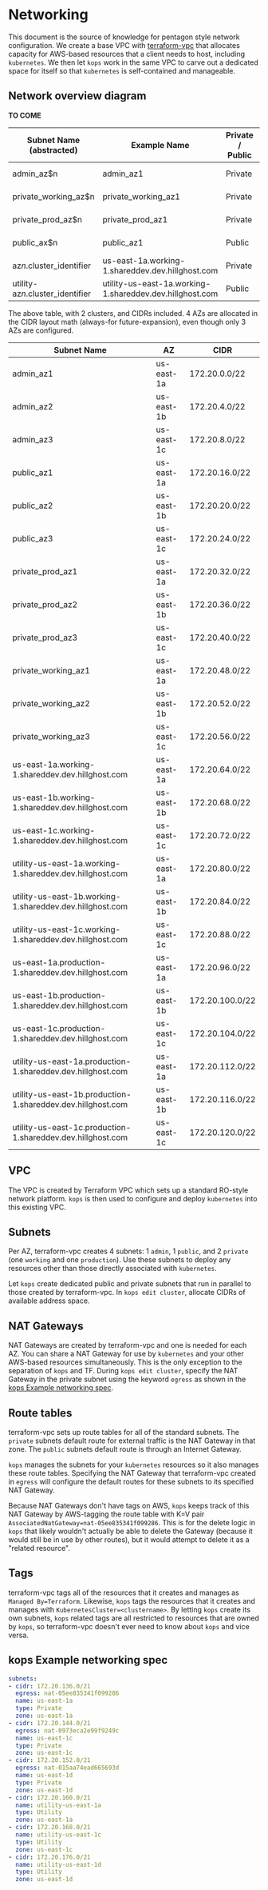 # Networking
This document is the source of knowledge for pentagon style network configuration. We create a base VPC with [terraform-vpc](https://github.com/reactiveops/terraform-vpc) that allocates capacity for AWS-based resources that a client needs to host, including `kubernetes`. We then let `kops` work in the same VPC to carve out a dedicated space for itself so that `kubernetes` is self-contained and manageable.

## Network overview diagram
**TO COME**

| **Subnet Name (abstracted)**     | **Example Name**                                         | **Private / Public** | **Created / Managed by** |
| -------------------------------- | -------------------------------------------------------- | -------------------- | ------------------------ |
| admin_az$n                       | admin_az1                                                | Private              | terraform-vpc            |
| private_working_az$n             | private_working_az1                                      | Private              | terraform-vpc            |
| private_prod_az$n                | private_prod_az1                                         | Private              | terraform-vpc            |
| public_ax$n                      | public_az1                                               | Public               | terraform-vpc            |
| az$n.$cluster_identifier         | us-east-1a.working-1.shareddev.dev.hillghost.com         | Private              | kops                     |
| utility-az$n.$cluster_identifier | utility-us-east-1a.working-1.shareddev.dev.hillghost.com | Public               | kops                     |

The above table, with 2 clusters, and CIDRs included. 4 AZs are allocated in the CIDR layout math (always-for future-expansion), even though only 3 AZs are configured.


| **Subnet Name**                  | **AZ**                                                   | **CIDR**        |
| -------------------------------- | -------------------------------------------------------- | --------------- |
| admin_az1                        | us-east-1a                                               | 172.20.0.0/22   |
| admin_az2                        | us-east-1b                                               | 172.20.4.0/22   |
| admin_az3                        | us-east-1c                                               | 172.20.8.0/22   |
| public_az1                       | us-east-1a                                               | 172.20.16.0/22  |
| public_az2                       | us-east-1b                                               | 172.20.20.0/22  |
| public_az3                       | us-east-1c                                               | 172.20.24.0/22  |
| private_prod_az1                 | us-east-1a                                               | 172.20.32.0/22  |
| private_prod_az2                 | us-east-1b                                               | 172.20.36.0/22  |
| private_prod_az3                 | us-east-1c                                               | 172.20.40.0/22  |
| private_working_az1              | us-east-1a                                               | 172.20.48.0/22  |
| private_working_az2              | us-east-1b                                               | 172.20.52.0/22  |
| private_working_az3              | us-east-1c                                               | 172.20.56.0/22  |
| us-east-1a.working-1.shareddev.dev.hillghost.com | us-east-1a                               | 172.20.64.0/22  |
| us-east-1b.working-1.shareddev.dev.hillghost.com | us-east-1b                               | 172.20.68.0/22  |
| us-east-1c.working-1.shareddev.dev.hillghost.com | us-east-1c                               | 172.20.72.0/22  |
| utility-us-east-1a.working-1.shareddev.dev.hillghost.com | us-east-1a                       | 172.20.80.0/22  |
| utility-us-east-1b.working-1.shareddev.dev.hillghost.com | us-east-1b                       | 172.20.84.0/22  |
| utility-us-east-1c.working-1.shareddev.dev.hillghost.com | us-east-1c                       | 172.20.88.0/22  |
| us-east-1a.production-1.shareddev.dev.hillghost.com | us-east-1a                            | 172.20.96.0/22  |
| us-east-1b.production-1.shareddev.dev.hillghost.com | us-east-1b                            | 172.20.100.0/22 |
| us-east-1c.production-1.shareddev.dev.hillghost.com | us-east-1c                            | 172.20.104.0/22 |
| utility-us-east-1a.production-1.shareddev.dev.hillghost.com | us-east-1a                    | 172.20.112.0/22 |
| utility-us-east-1b.production-1.shareddev.dev.hillghost.com | us-east-1b                    | 172.20.116.0/22 |
| utility-us-east-1c.production-1.shareddev.dev.hillghost.com | us-east-1c                    | 172.20.120.0/22 |



## VPC
The VPC is created by Terraform VPC which sets up a standard RO-style network platform. `kops` is then used to configure and deploy `kubernetes` into this existing VPC.

## Subnets
Per AZ, terraform-vpc creates 4 subnets: 1 `admin`, 1 `public`, and 2 `private` (one `working` and one `production`). Use these subnets to deploy any resources other than those directly associated with `kubernetes`.

Let `kops` create dedicated public and private subnets that run in parallel to those created by terraform-vpc. In `kops edit cluster`, allocate CIDRs of available address space.

## NAT Gateways
NAT Gateways are created by terraform-vpc and one is needed for each AZ. You can share a NAT Gateway for use by `kubernetes` and your other AWS-based resources simultaneously. This is the only exception to the separation of `kops` and TF. During `kops edit cluster`, specify the NAT Gateway in the private subnet using the keyword `egress` as shown in the [kops Example networking spec](#kops-example-networking-spec).

## Route tables
terraform-vpc sets up route tables for all of the standard subnets. The `private` subnets default route for external traffic is the NAT Gateway in that zone. The `public` subnets default route is through an Internet Gateway.

`kops` manages the subnets for your `kubernetes` resources so it also manages these route tables. Specifying the NAT Gateway that terraform-vpc created in `egress` will configure the default routes for these subnets to its specified NAT Gateway.

Because NAT Gateways don't have tags on AWS, `kops` keeps track of this NAT Gateway by AWS-tagging the route table with K=V pair `AssociatedNatGateway=nat-05ee835341f099286`. This is for the delete logic in `kops` that likely wouldn't actually be able to delete the Gateway (because it would still be in use by other routes), but it would attempt to delete it as a "related resource".

## Tags
terraform-vpc tags all of the resources that it creates and manages as `Managed By=Terraform`. Likewise, `kops` tags the resources that it creates and manages with `KubernetesCluster=<clustername>`. By letting `kops` create its own subnets, `kops` related tags are all restricted to resources that are owned by `kops`, so terraform-vpc doesn't ever need to know about `kops` and vice versa.

## kops Example networking spec

```yaml
subnets:
- cidr: 172.20.136.0/21
  egress: nat-05ee835341f099286
  name: us-east-1a
  type: Private
  zone: us-east-1a
- cidr: 172.20.144.0/21
  egress: nat-0973eca2e99f9249c
  name: us-east-1c
  type: Private
  zone: us-east-1c
- cidr: 172.20.152.0/21
  egress: nat-015aa74ead665693d
  name: us-east-1d
  type: Private
  zone: us-east-1d
- cidr: 172.20.160.0/21
  name: utility-us-east-1a
  type: Utility
  zone: us-east-1a
- cidr: 172.20.168.0/21
  name: utility-us-east-1c
  type: Utility
  zone: us-east-1c
- cidr: 172.20.176.0/21
  name: utility-us-east-1d
  type: Utility
  zone: us-east-1d
```
